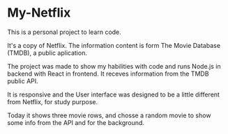 # My-Netflix
 
This is a personal project to learn code.

It's a copy of Netflix. The information content is form The Movie Database (TMDB), a public aplication.

The project was made to show my habilities with code and runs Node.js in backend with React in frontend. It receves information from the TMDB public API.

It is responsive and the User interface was designed to be a little different from Netflix, for study purpose.

Today it shows three movie rows, and chosse a random movie to show some info from the API and for the background.
